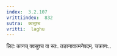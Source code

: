 ```yaml
---
index:  3.2.107
vrittiindex:  832
sutra:  क्वसुश्च
vritti:  laghu 
---
```


लिटः कानच् क्वसुश्च वा स्तः. तङानावात्मनेपदम्. चक्राणः..

